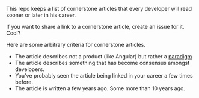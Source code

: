This repo keeps a list of cornerstone articles that every developer will read sooner or later in his career.

If you want to share a link to a cornerstone article, create an issue for it. Cool? 

Here are some arbitrary criteria for cornerstone articles.
- The article describes not a product (like Angular) but rather a [paradigm](https://en.wikipedia.org/wiki/Paradigm)
- The article describes something that has become consensus amongst developers.
- You've probably seen the article being linked in your career a few times before.
- The article is written a few years ago. Some more than 10 years ago.
